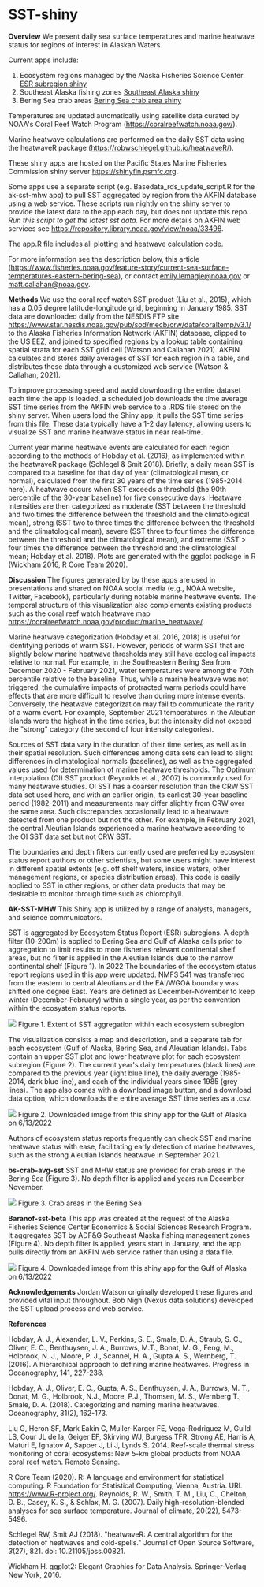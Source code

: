 # SST-shiny

**Overview** 
We present daily sea surface temperatures and marine heatwave status for regions of interest in Alaskan Waters. 

Current apps include:
1. Ecosystem regions managed by the Alaska Fisheries Science Center [ESR subregion  shiny](https://shinyfin.psmfc.org/ak-sst-mhw/)
2. Southeast Alaska fishing zones [Southeast Alaska shiny](https://shinyfin.psmfc.org/baranof-sst-beta/)
3. Bering Sea crab areas [Bering Sea crab area shiny](https://shinyfin.psmfc.org/bs-crab-avg-sst/)

Temperatures are updated automatically using satellite data curated by NOAA's Coral Reef Watch Program (https://coralreefwatch.noaa.gov/). 

Marine heatwave calculations are performed on the daily SST data using the heatwaveR package (https://robwschlegel.github.io/heatwaveR/).

These shiny apps are hosted on the Pacific States Marine Fisheries Commission shiny server https://shinyfin.psmfc.org.

Some apps use a separate script (e.g. Basedata_rds_update_script.R for the ak-sst-mhw app) to pull SST aggregated by region from the AKFIN database using a web service. These scripts run nightly on the shiny server to provide the latest data to the app each day, but does not update this repo. *Run this script to get the latest sst data.* For more details on AKFIN web services see https://repository.library.noaa.gov/view/noaa/33498.

The app.R file includes all plotting and heatwave calculation code.

For more information see the description below, this article (https://www.fisheries.noaa.gov/feature-story/current-sea-surface-temperatures-eastern-bering-sea), or contact emily.lemagie@noaa.gov or matt.callahan@noaa.gov.


**Methods**
We use the coral reef watch SST product (Liu et al., 2015), which has a 0.05 degree latitude-longitude grid, beginning in January 1985. 
SST data are downloaded daily from the NESDIS FTP site https://www.star.nesdis.noaa.gov/pub/sod/mecb/crw/data/coraltemp/v3.1/ to the Alaska Fisheries Information Network (AKFIN) database, clipped to the US EEZ, and joined to specified regions by a lookup table containing spatial strata for each SST grid cell (Watson and Callahan 2021).
AKFIN calculates and stores daily averages of SST for each region in a table, and distributes these data through a customized web service (Watson & Callahan, 2021).

To improve processing speed and avoid downloading the entire dataset each time the app is loaded, a scheduled job downloads the time average SST time series from the AKFIN web service to a .RDS file stored on the shiny server.
When users load the Shiny app, it pulls the SST time series from this file.
These data typically have a 1-2 day latency, allowing users to visualize SST and marine heatwave status in near real-time.

Current year marine heatwave events are calculated for each region according to the methods of Hobday et al. (2016), as implemented within the heatwaveR package (Schlegel & Smit 2018). 
Briefly, a daily mean SST is compared to a baseline for that day of year (climatological mean, or normal), calculated from the first 30 years of the time series (1985-2014 here). 
A heatwave occurs when SST exceeds a threshold (the 90th percentile of the 30-year baseline) for five consecutive days.
Heatwave intensities are then categorized as moderate (SST between the threshold and two times the difference between the threshold and the climatological mean), strong (SST two to three times the difference between the threshold and the climatological mean), severe (SST three to four times the difference between the threshold and the climatological mean), and extreme (SST > four times the difference between the threshold and the climatological mean; Hobday et al. 2018). 
Plots are generated with the ggplot package in R (Wickham 2016, R Core Team 2020).

**Discussion**
The figures generated by by these apps are used in presentations and shared on NOAA social media (e.g., NOAA website, Twitter, Facebook), particularly during notable marine heatwave events. 
The temporal structure of this visualization also complements existing products such as the coral reef watch heatwave map https://coralreefwatch.noaa.gov/product/marine_heatwave/. 

Marine heatwave categorization (Hobday et al. 2016, 2018) is useful for identifying periods of warm SST. 
However, periods of warm SST that are slightly below marine heatwave thresholds may still have ecological impacts relative to normal. 
For example, in the Southeastern Bering Sea from December 2020 - February 2021, water temperatures were among the 70th percentile relative to the baseline. 
Thus, while a marine heatwave was not triggered, the cumulative impacts of protracted warm periods could have effects that are more difficult to resolve than during more intense events. 
Conversely, the heatwave categorization may fail to communicate the rarity of a warm event. 
For example, September 2021 temperatures in the Aleutian Islands were the highest in the time series, but the intensity did not exceed the "strong" category (the second of four intensity categories).

Sources of SST data vary in the duration of their time series, as well as in their spatial resolution. 
Such differences among data sets can lead to slight differences in climatological normals (baselines), as well as the aggregated values used for determination of marine heatwave thresholds. 
The Optimum interpolation (OI) SST product (Reynolds et al., 2007) is commonly used for many heatwave studies. 
OI SST has a coarser resolution than the CRW SST data set used here, and with an earlier origin, its earliest 30-year baseline period (1982-2011) and measurements may differ slightly from CRW over the same area. 
Such discrepancies occasionally lead to a heatwave detected from one product but not the other. 
For example, in February 2021, the central Aleutian Islands experienced a marine heatwave according to the OI SST data set but not CRW SST.

The boundaries and depth filters currently used are preferred by ecosystem status report authors or other scientists, but some users might have interest in different spatial extents (e.g. off shelf waters, inside waters, other management regions, or species distribution areas).
This code is easily applied to SST in other regions, or other data products that may be desirable to monitor through time such as chlorophyll.

**AK-SST-MHW**
This Shiny app is utilized by a range of analysts, managers, and science communicators.

SST is aggregated by Ecosystem Status Report (ESR) subregions. A depth filter (10-200m) is applied to Bering Sea and Gulf of Alaska cells prior to aggregation to limit results to more fisheries relevant continental shelf areas, but no filter is applied in the Aleutian Islands due to the narrow continental shelf (Figure 1). In 2022 The boundaries of the ecosystem status report regions used in this app were updated. 
NMFS 541 was transferred  from the eastern to central Aleutians and the EAI/WGOA boundary was shifted one degree East. Years are defined as December-November to keep winter (December-February) within a single year, as per the convention within the ecosystem status reports.

![](ak-sst-mhw/Figures/esr_map_depth_filters.png)
Figure 1. Extent of SST aggregation within each ecosystem subregion

The visualization consists a map and description, and a separate tab for each ecosystem (Gulf of Alaska, Bering Sea, and Aleuatian Islands).
Tabs contain an upper SST plot and lower heatwave plot for each ecosystem subregion (Figure 2). 
The current year's daily temperatures (black lines) are compared to the previous year (light blue line), the daily average (1985-2014, dark blue line), and each of the individual years since 1985 (grey lines). The app also comes with a download image button, and a download data option, which downloads the entire average SST time series as a .csv.

![](ak-sst-mhw/Figures/GOA-SST-2022-06-13.png)
Figure 2. Downloaded image from this shiny app for the Gulf of Alaska on 6/13/2022

Authors of ecosystem status reports frequently can check SST and marine heatwave status with ease, facilitating early detection of marine heatwaves, such as the strong Aleutian Islands heatwave in September 2021. 

**bs-crab-avg-sst**
SST and MHW status are provided for crab areas in the Bering Sea (Figure 3). No depth filter is applied and years run December-November.

![](bs-crab-avg-sst/www/crab_map.png)
Figure 3. Crab areas in the Bering Sea

**Baranof-sst-beta**
This app was created at the request of the Alaska Fisheries Science Center Economics & Social Sciences Research Program. It aggregates SST by ADF&G Southeast Alaska fishing management zones (Figure 4). No depth filter is applied, years start in January, and the app pulls directly from an AKFIN web service rather than using a data file. 

![](baranof-sst-beta/Figures/map_for_app_no_points.png)
Figure 4. Downloaded image from this shiny app for the Gulf of Alaska on 6/13/2022

**Acknowledgements**
Jordan Watson originally developed these figures and provided vital input throughout. Bob Nigh (Nexus data solutions) developed the SST upload process and web service.

**References**

Hobday, A. J., Alexander, L. V., Perkins, S. E., Smale, D. A., Straub, S. C., Oliver, E. C., Benthuysen, J. A., Burrows, M.T., Bonat, M. G., Feng, M., Holbrook, N. J., Moore, P. J., Scannel, H. A., Gupta A. S.,  Wernberg, T. (2016). A hierarchical approach to defining marine heatwaves. Progress in Oceanography, 141, 227-238.

Hobday, A. J., Oliver, E. C., Gupta, A. S., Benthuysen, J. A., Burrows, M. T., Donat, M. G., Holbrook, N.J., Moore, P.J., Thomsen, M. S., Wernberg T., Smale, D. A. (2018). Categorizing and naming marine heatwaves. Oceanography, 31(2), 162-173.

Liu G, Heron SF, Mark Eakin C, Muller-Karger FE, Vega-Rodriguez M, Guild LS, Cour JL de la, Geiger EF, Skirving WJ, Burgess TFR, Strong AE, Harris A, Maturi E, Ignatov A, Sapper J, Li J, Lynds S. 2014. Reef-scale thermal stress monitoring of coral ecosystems: New 5-km global products from NOAA coral reef watch. Remote Sensing.

R Core Team (2020). R: A language and environment for statistical computing. R Foundation for Statistical Computing, Vienna, Austria. URL https://www.R-project.org/.
Reynolds, R. W., Smith, T. M., Liu, C., Chelton, D. B., Casey, K. S., & Schlax, M. G. (2007). Daily high-resolution-blended analyses for sea surface temperature. Journal of climate, 20(22), 5473-5496.

Schlegel RW, Smit AJ (2018). "heatwaveR: A central algorithm for the detection of heatwaves and cold-spells." Journal of Open Source Software, *3*(27), 821. doi: 10.21105/joss.00821.

Wickham H. ggplot2: Elegant Graphics for Data Analysis. Springer-Verlag New York, 2016.